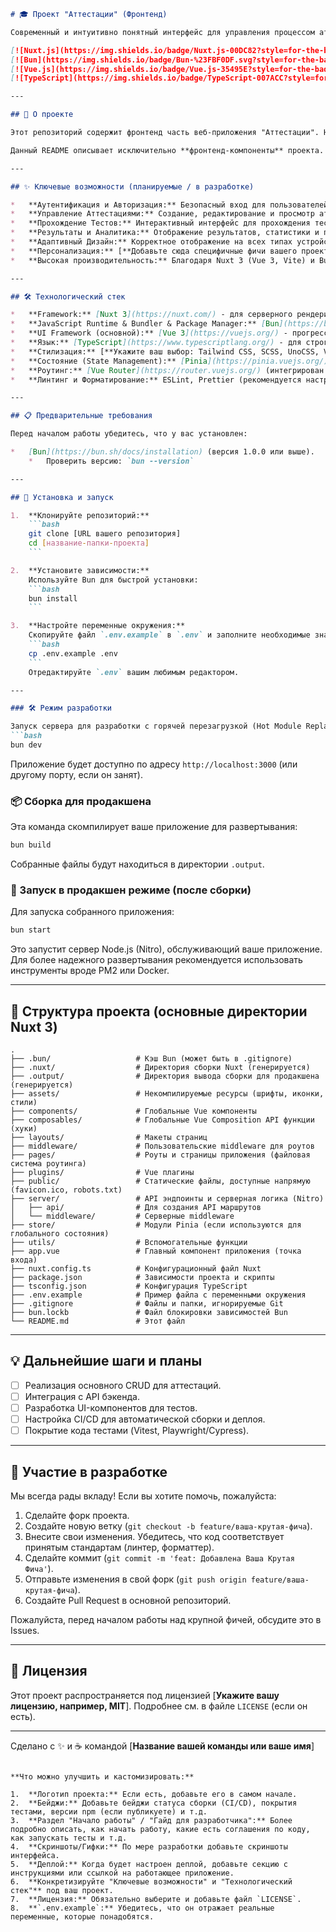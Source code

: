 ```markdown
# 🎓 Проект "Аттестации" (Фронтенд)

Современный и интуитивно понятный интерфейс для управления процессом аттестаций, созданный с любовью на Nuxt 3 и ускоренный с помощью Bun.

[![Nuxt.js](https://img.shields.io/badge/Nuxt.js-00DC82?style=for-the-badge&logo=nuxt.js&logoColor=white)](https://nuxt.com/)
[![Bun](https://img.shields.io/badge/Bun-%23FBF0DF.svg?style=for-the-badge&logo=bun&logoColor=black)](https://bun.sh/)
[![Vue.js](https://img.shields.io/badge/Vue.js-35495E?style=for-the-badge&logo=vue.js&logoColor=4FC08D)](https://vuejs.org/)
[![TypeScript](https://img.shields.io/badge/TypeScript-007ACC?style=for-the-badge&logo=typescript&logoColor=white)](https://www.typescriptlang.org/)

---

## 🌟 О проекте

Этот репозиторий содержит фронтенд часть веб-приложения "Аттестации". Наша цель — создать удобную, быструю и масштабируемую платформу для [**здесь кратко опишите основное назначение: например, "проведения онлайн-аттестаций сотрудников", "организации тестирования и сертификации", "сбора и анализа результатов аттестаций"**].

Данный README описывает исключительно **фронтенд-компоненты** проекта. Информация о бэкенде и API будет доступна в соответствующем репозитории или документации.

---

## ✨ Ключевые возможности (планируемые / в разработке)

*   **Аутентификация и Авторизация:** Безопасный вход для пользователей и разграничение прав доступа.
*   **Управление Аттестациями:** Создание, редактирование и просмотр аттестационных кампаний.
*   **Прохождение Тестов:** Интерактивный интерфейс для прохождения тестов и опросов.
*   **Результаты и Аналитика:** Отображение результатов, статистики и прогресса.
*   **Адаптивный Дизайн:** Корректное отображение на всех типах устройств (десктопы, планшеты, мобильные).
*   **Персонализация:** [**Добавьте сюда специфичные фичи вашего проекта, если есть**]
*   **Высокая производительность:** Благодаря Nuxt 3 (Vue 3, Vite) и Bun.

---

## 🛠️ Технологический стек

*   **Framework:** [Nuxt 3](https://nuxt.com/) - для серверного рендеринга (SSR), статической генерации (SSG) и клиентского рендеринга (SPA).
*   **JavaScript Runtime & Bundler & Package Manager:** [Bun](https://bun.sh/) - для невероятно быстрой установки зависимостей, запуска и сборки.
*   **UI Framework (основной):** [Vue 3](https://vuejs.org/) - прогрессивный JavaScript-фреймворк.
*   **Язык:** [TypeScript](https://www.typescriptlang.org/) - для строгой типизации и улучшения опыта разработки.
*   **Стилизация:** [**Укажите ваш выбор: Tailwind CSS, SCSS, UnoCSS, Vuetify, PrimeVue, или "пока не определено / чистый CSS"**]
*   **Состояние (State Management):** [Pinia](https://pinia.vuejs.org/) (встроен и рекомендован для Nuxt 3).
*   **Роутинг:** [Vue Router](https://router.vuejs.org/) (интегрирован в Nuxt 3).
*   **Линтинг и Форматирование:** ESLint, Prettier (рекомендуется настроить).

---

## 📋 Предварительные требования

Перед началом работы убедитесь, что у вас установлен:

*   [Bun](https://bun.sh/docs/installation) (версия 1.0.0 или выше).
    *   Проверить версию: `bun --version`

---

## 🚀 Установка и запуск

1.  **Клонируйте репозиторий:**
    ```bash
    git clone [URL вашего репозитория]
    cd [название-папки-проекта]
    ```

2.  **Установите зависимости:**
    Используйте Bun для быстрой установки:
    ```bash
    bun install
    ```

3.  **Настройте переменные окружения:**
    Скопируйте файл `.env.example` в `.env` и заполните необходимые значения (например, URL API бэкенда):
    ```bash
    cp .env.example .env
    ```
    Отредактируйте `.env` вашим любимым редактором.

---

### 🛠️ Режим разработки

Запуск сервера для разработки с горячей перезагрузкой (Hot Module Replacement):
```bash
bun dev
```
Приложение будет доступно по адресу `http://localhost:3000` (или другому порту, если он занят).

### 📦 Сборка для продакшена

Эта команда скомпилирует ваше приложение для развертывания:
```bash
bun build
```
Собранные файлы будут находиться в директории `.output`.

### 💨 Запуск в продакшен режиме (после сборки)

Для запуска собранного приложения:
```bash
bun start
```
Это запустит сервер Node.js (Nitro), обслуживающий ваше приложение. Для более надежного развертывания рекомендуется использовать инструменты вроде PM2 или Docker.

---

## 📂 Структура проекта (основные директории Nuxt 3)

```
.
├── .bun/                   # Кэш Bun (может быть в .gitignore)
├── .nuxt/                  # Директория сборки Nuxt (генерируется)
├── .output/                # Директория вывода сборки для продакшена (генерируется)
├── assets/                 # Некомпилируемые ресурсы (шрифты, иконки, стили)
├── components/             # Глобальные Vue компоненты
├── composables/            # Глобальные Vue Composition API функции (хуки)
├── layouts/                # Макеты страниц
├── middleware/             # Пользовательские middleware для роутов
├── pages/                  # Роуты и страницы приложения (файловая система роутинга)
├── plugins/                # Vue плагины
├── public/                 # Статические файлы, доступные напрямую (favicon.ico, robots.txt)
├── server/                 # API эндпоинты и серверная логика (Nitro)
│   ├── api/                # Для создания API маршрутов
│   └── middleware/         # Серверные middleware
├── store/                  # Модули Pinia (если используются для глобального состояния)
├── utils/                  # Вспомогательные функции
├── app.vue                 # Главный компонент приложения (точка входа)
├── nuxt.config.ts          # Конфигурационный файл Nuxt
├── package.json            # Зависимости проекта и скрипты
├── tsconfig.json           # Конфигурация TypeScript
├── .env.example            # Пример файла с переменными окружения
├── .gitignore              # Файлы и папки, игнорируемые Git
├── bun.lockb               # Файл блокировки зависимостей Bun
└── README.md               # Этот файл
```

---

## 💡 Дальнейшие шаги и планы

*   [ ] Реализация основного CRUD для аттестаций.
*   [ ] Интеграция с API бэкенда.
*   [ ] Разработка UI-компонентов для тестов.
*   [ ] Настройка CI/CD для автоматической сборки и деплоя.
*   [ ] Покрытие кода тестами (Vitest, Playwright/Cypress).

---

## 🤝 Участие в разработке

Мы всегда рады вкладу! Если вы хотите помочь, пожалуйста:

1.  Сделайте форк проекта.
2.  Создайте новую ветку (`git checkout -b feature/ваша-крутая-фича`).
3.  Внесите свои изменения. Убедитесь, что код соответствует принятым стандартам (линтер, форматтер).
4.  Сделайте коммит (`git commit -m 'feat: Добавлена Ваша Крутая Фича'`).
5.  Отправьте изменения в свой форк (`git push origin feature/ваша-крутая-фича`).
6.  Создайте Pull Request в основной репозиторий.

Пожалуйста, перед началом работы над крупной фичей, обсудите это в Issues.

---

## 📄 Лицензия

Этот проект распространяется под лицензией [**Укажите вашу лицензию, например, MIT**]. Подробнее см. в файле `LICENSE` (если он есть).

---

Сделано с ✨ и ☕ командой [**Название вашей команды или ваше имя**]
```

**Что можно улучшить и кастомизировать:**

1.  **Логотип проекта:** Если есть, добавьте его в самом начале.
2.  **Бейджи:** Добавьте бейджи статуса сборки (CI/CD), покрытия тестами, версии npm (если публикуете) и т.д.
3.  **Раздел "Начало работы" / "Гайд для разработчика":** Более подробно описать, как начать работу, какие есть соглашения по коду, как запускать тесты и т.д.
4.  **Скриншоты/Гифки:** По мере разработки добавьте скриншоты интерфейса.
5.  **Деплой:** Когда будет настроен деплой, добавьте секцию с инструкциями или ссылкой на работающее приложение.
6.  **Конкретизируйте "Ключевые возможности" и "Технологический стек"** под ваш проект.
7.  **Лицензия:** Обязательно выберите и добавьте файл `LICENSE`.
8.  **`.env.example`:** Убедитесь, что он отражает реальные переменные, которые понадобятся.
